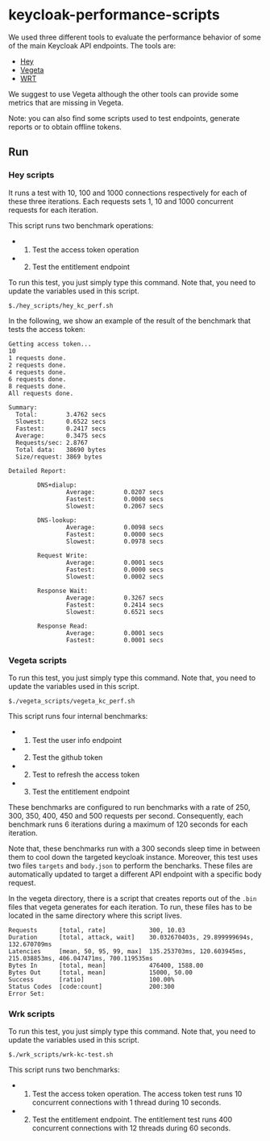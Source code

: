 # keycloak-performance-scripts


We used three different tools to evaluate the performance behavior of some of
the main Keycloak API endpoints. The tools are:

* [Hey](https://github.com/rakyll/hey)
* [Vegeta](https://github.com/tsenart/vegeta)
* [WRT](https://github.com/wg/wrk)

We suggest to use Vegeta although the other tools can provide some metrics that
are missing in Vegeta.

Note: you can also find some scripts used to test endpoints, generate reports
or to obtain offline tokens.

## Run

### Hey scripts

It runs a test with 10, 100 and 1000 connections respectively for each of these
three iterations. Each requests sets 1, 10 and 1000 concurrent requests for
each iteration.

This script runs two benchmark operations:
- 1) Test the access token operation
- 2) Test the entitlement endpoint

To run this test, you just simply type this command. Note that, you need to update
the variables used in this script.

`$./hey_scripts/hey_kc_perf.sh `

In the following, we show an example of the result of the benchmark that tests the access token:

```
Getting access token...
10
1 requests done.
2 requests done.
4 requests done.
6 requests done.
8 requests done.
All requests done.

Summary:
  Total:        3.4762 secs
  Slowest:      0.6522 secs
  Fastest:      0.2417 secs
  Average:      0.3475 secs
  Requests/sec: 2.8767
  Total data:   38690 bytes
  Size/request: 3869 bytes

Detailed Report:

        DNS+dialup:
                Average:        0.0207 secs
                Fastest:        0.0000 secs
                Slowest:        0.2067 secs

        DNS-lookup:
                Average:        0.0098 secs
                Fastest:        0.0000 secs
                Slowest:        0.0978 secs

        Request Write:
                Average:        0.0001 secs
                Fastest:        0.0000 secs
                Slowest:        0.0002 secs

        Response Wait:
                Average:        0.3267 secs
                Fastest:        0.2414 secs
                Slowest:        0.6521 secs

        Response Read:
                Average:        0.0001 secs
                Fastest:        0.0001 secs
```

### Vegeta scripts

To run this test, you just simply type this command. Note that, you need to update
the variables used in this script.

`$./vegeta_scripts/vegeta_kc_perf.sh `

This script runs four internal benchmarks:
- 1) Test the user info endpoint
- 2) Test the github token
- 2) Test to refresh the access token
- 3) Test the entitlement endpoint

These benchmarks are configured to run benchmarks with a rate of 250, 300, 350, 400, 450 and 500 requests per second. Consequently, each benchmark runs 6 iterations during a maximum of 120 seconds for each iteration.

Note that, these benchmarks run with a 300 seconds sleep time in between them to cool down the targeted keycloak instance. Moreover, this test uses two files `targets` and `body.json` to perform the bencharks. These files are automatically updated to target a different API endpoint with a specific body request.

In the vegeta directory, there is a script that creates reports out of the `.bin`
files that vegeta generates for each iteration. To run, these files has to be located in the same directory where this script lives.

```
Requests      [total, rate]            300, 10.03
Duration      [total, attack, wait]    30.032670403s, 29.899999694s, 132.670709ms
Latencies     [mean, 50, 95, 99, max]  135.253703ms, 120.603945ms, 215.038853ms, 406.047471ms, 700.119535ms
Bytes In      [total, mean]            476400, 1588.00
Bytes Out     [total, mean]            15000, 50.00
Success       [ratio]                  100.00%
Status Codes  [code:count]             200:300
Error Set:
```

### Wrk scripts

To run this test, you just simply type this command. Note that, you need to update
the variables used in this script.

`$./wrk_scripts/wrk-kc-test.sh `

This script runs two benchmarks:
- 1) Test the access token operation. The access token test runs 10 concurrent connections with 1 thread during 10 seconds.
- 2) Test the entitlement endpoint. The entitlement test runs 400 concurrent connections with 12 threads during 60 seconds.
